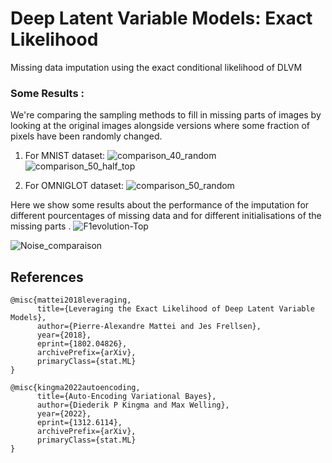 # Deep Latent Variable Models: Exact Likelihood

Missing data imputation using the exact conditional likelihood of DLVM

### Some Results : 

We're comparing the sampling methods to fill in missing parts of images by looking at the original images alongside versions where some fraction of pixels have been randomly changed.
1. For MNIST dataset:
![comparison_40_random](https://github.com/souheib1/Deep-Latent-Variable-Models-exact-conditional-likelihood/assets/73786465/19affe32-e33e-4696-af51-ae723a585e0a)
![comparison_50_half_top](https://github.com/souheib1/Deep-Latent-Variable-Models-exact-conditional-likelihood/assets/73786465/7401728f-be44-4ec3-83ff-3f5bccfd2a2a)

2. For OMNIGLOT dataset:
![comparison_50_random](https://github.com/souheib1/Deep-Latent-Variable-Models-exact-conditional-likelihood/assets/73786465/39952121-1a21-4dc5-8605-ac28b342be64)

Here we show some results about the performance of the imputation for different pourcentages of missing data and for different initialisations of the missing parts . 
![F1evolution-Top](https://github.com/souheib1/Deep-Latent-Variable-Models-exact-conditional-likelihood/assets/73786465/d8c4b090-3ede-48d4-905e-a827e0cad99f)

![Noise_comparaison](https://github.com/souheib1/Deep-Latent-Variable-Models-exact-conditional-likelihood/assets/73786465/4efce873-5bca-4071-adc3-45ca86a27074)

## References
```
@misc{mattei2018leveraging,
      title={Leveraging the Exact Likelihood of Deep Latent Variable Models}, 
      author={Pierre-Alexandre Mattei and Jes Frellsen},
      year={2018},
      eprint={1802.04826},
      archivePrefix={arXiv},
      primaryClass={stat.ML}
}

@misc{kingma2022autoencoding,
      title={Auto-Encoding Variational Bayes}, 
      author={Diederik P Kingma and Max Welling},
      year={2022},
      eprint={1312.6114},
      archivePrefix={arXiv},
      primaryClass={stat.ML}
}
```
